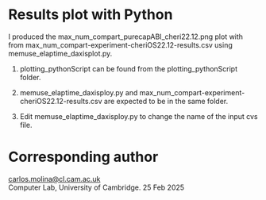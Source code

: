# Results plot with Python 

I produced the max_num_compart_purecapABI_cheri22.12.png plot
with from max_num_compart-experiment-cheriOS22.12-results.csv 
using memuse_elaptime_daxisplot.py.

1. plotting_pythonScript can be found from the plotting_pythonScript
   folder.

1. memuse_elaptime_daxisploy.py and max_num_compart-experiment-cheriOS22.12-results.csv
    are expected to be in the same folder.

1. Edit  memuse_elaptime_daxisploy.py to change the name of the
   input cvs file.


# Corresponding author  
carlos.molina@cl.cam.ac.uk   
Computer Lab, University of Cambridge. 
25 Feb 2025 

